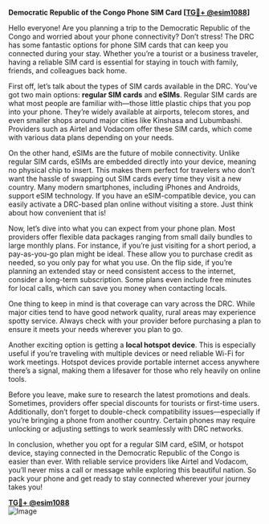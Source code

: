 **Democratic Republic of the Congo Phone SIM Card [[TG💪+ @esim1088](https://t.me/s/esim1088)]**

Hello everyone! Are you planning a trip to the Democratic Republic of the Congo and worried about your phone connectivity? Don’t stress! The DRC has some fantastic options for phone SIM cards that can keep you connected during your stay. Whether you’re a tourist or a business traveler, having a reliable SIM card is essential for staying in touch with family, friends, and colleagues back home.

First off, let’s talk about the types of SIM cards available in the DRC. You’ve got two main options: **regular SIM cards** and **eSIMs**. Regular SIM cards are what most people are familiar with—those little plastic chips that you pop into your phone. They’re widely available at airports, telecom stores, and even smaller shops around major cities like Kinshasa and Lubumbashi. Providers such as Airtel and Vodacom offer these SIM cards, which come with various data plans depending on your needs.

On the other hand, eSIMs are the future of mobile connectivity. Unlike regular SIM cards, eSIMs are embedded directly into your device, meaning no physical chip to insert. This makes them perfect for travelers who don’t want the hassle of swapping out SIM cards every time they visit a new country. Many modern smartphones, including iPhones and Androids, support eSIM technology. If you have an eSIM-compatible device, you can easily activate a DRC-based plan online without visiting a store. Just think about how convenient that is!

Now, let’s dive into what you can expect from your phone plan. Most providers offer flexible data packages ranging from small daily bundles to large monthly plans. For instance, if you’re just visiting for a short period, a pay-as-you-go plan might be ideal. These allow you to purchase credit as needed, so you only pay for what you use. On the flip side, if you’re planning an extended stay or need consistent access to the internet, consider a long-term subscription. Some plans even include free minutes for local calls, which can save you money when contacting locals.

One thing to keep in mind is that coverage can vary across the DRC. While major cities tend to have good network quality, rural areas may experience spotty service. Always check with your provider before purchasing a plan to ensure it meets your needs wherever you plan to go.

Another exciting option is getting a **local hotspot device**. This is especially useful if you’re traveling with multiple devices or need reliable Wi-Fi for work meetings. Hotspot devices provide portable internet access anywhere there’s a signal, making them a lifesaver for those who rely heavily on online tools.

Before you leave, make sure to research the latest promotions and deals. Sometimes, providers offer special discounts for tourists or first-time users. Additionally, don’t forget to double-check compatibility issues—especially if you’re bringing a phone from another country. Certain phones may require unlocking or adjusting settings to work seamlessly with DRC networks.

In conclusion, whether you opt for a regular SIM card, eSIM, or hotspot device, staying connected in the Democratic Republic of the Congo is easier than ever. With reliable service providers like Airtel and Vodacom, you’ll never miss a call or message while exploring this beautiful nation. So pack your phone and get ready to stay connected wherever your journey takes you!

**[TG💪+ @esim1088](https://t.me/s/esim1088)**  
![Image](https://i.postimg.cc/Y0z9fWf4/image.png)